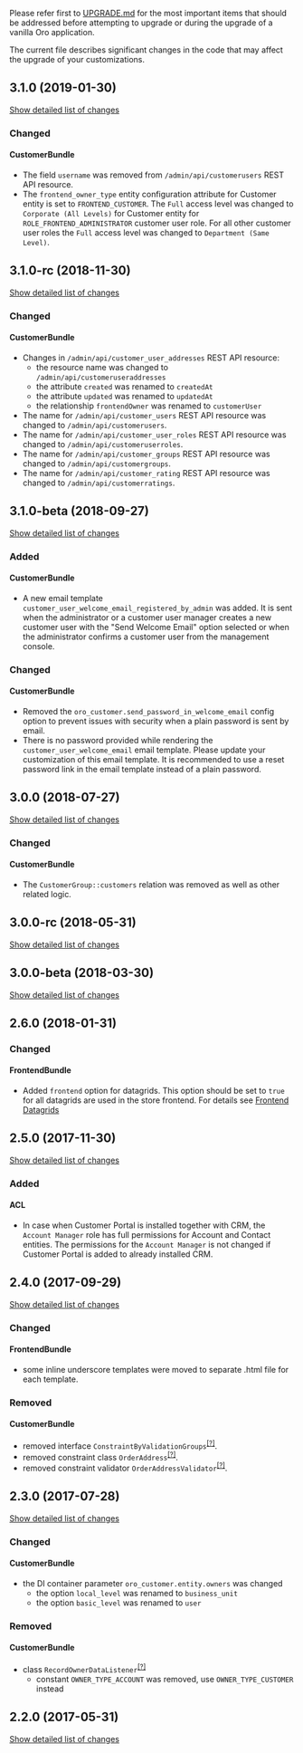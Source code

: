 Please refer first to [UPGRADE.md](UPGRADE.md) for the most important items that should be addressed before attempting to upgrade or during the upgrade of a vanilla Oro application.

The current file describes significant changes in the code that may affect the upgrade of your customizations.

## 3.1.0 (2019-01-30)
[Show detailed list of changes](incompatibilities-3-1.md)

### Changed
#### CustomerBundle
* The field `username` was removed from `/admin/api/customerusers` REST API resource.
* The `frontend_owner_type` entity configuration attribute for Customer entity is set to `FRONTEND_CUSTOMER`.
  The `Full` access level was changed to `Сorporate (All Levels)` for Customer entity for `ROLE_FRONTEND_ADMINISTRATOR` customer user role.
  For all other customer user roles the `Full` access level was changed to `Department (Same Level)`.

## 3.1.0-rc (2018-11-30)
[Show detailed list of changes](incompatibilities-3-1-rc.md)

### Changed
#### CustomerBundle
* Changes in `/admin/api/customer_user_addresses` REST API resource:
    - the resource name was changed to `/admin/api/customeruseraddresses`
    - the attribute `created` was renamed to `createdAt`
    - the attribute `updated` was renamed to `updatedAt`
    - the relationship `frontendOwner` was renamed to `customerUser`
* The name for `/admin/api/customer_users` REST API resource was changed to `/admin/api/customerusers`.
* The name for `/admin/api/customer_user_roles` REST API resource was changed to `/admin/api/customeruserroles`.
* The name for `/admin/api/customer_groups` REST API resource was changed to `/admin/api/customergroups`.
* The name for `/admin/api/customer_rating` REST API resource was changed to `/admin/api/customerratings`.

## 3.1.0-beta (2018-09-27)
[Show detailed list of changes](incompatibilities-3-1-beta.md)

### Added
#### CustomerBundle
* A new email template `customer_user_welcome_email_registered_by_admin` was added. It is sent when the administrator or a customer user manager creates a new customer user with the "Send Welcome Email" option selected or when the administrator confirms a customer user from the management console.

### Changed
#### CustomerBundle
* Removed the `oro_customer.send_password_in_welcome_email` config option to prevent issues with security when a plain password is sent by email.
* There is no password provided while rendering the `customer_user_welcome_email` email template. Please update your customization of this email template. It is recommended to use a reset password link in the email template instead of a plain password.

## 3.0.0 (2018-07-27)
[Show detailed list of changes](incompatibilities-3-0.md)
### Changed
#### CustomerBundle
* The `CustomerGroup::customers` relation was removed as well as other related logic.

## 3.0.0-rc (2018-05-31)
[Show detailed list of changes](incompatibilities-3-0-rc.md)

## 3.0.0-beta (2018-03-30)
[Show detailed list of changes](incompatibilities-3-0-beta.md)

## 2.6.0 (2018-01-31)

### Changed
#### FrontendBundle
* Added `frontend` option for datagrids. This option should be set to `true` for all datagrids are used in the store frontend. For details see [Frontend Datagrids](./src/Oro/Bundle/FrontendBundle/Resources/doc/frontend-access.md#frontend-datagrids)

## 2.5.0 (2017-11-30)
[Show detailed list of changes](incompatibilities-2-5.md)
### Added
#### ACL
* In case when Customer Portal is installed together with CRM, the `Account Manager` role has full permissions for Account and Contact entities. The permissions for the `Account Manager` is not changed if Customer Portal is added to already installed CRM.

## 2.4.0 (2017-09-29)
[Show detailed list of changes](incompatibilities-2-4.md)

### Changed
#### FrontendBundle
* some inline underscore templates were moved to separate .html file for each template.
### Removed
#### CustomerBundle
* removed interface `ConstraintByValidationGroups`<sup>[[?]](https://github.com/oroinc/customer-portal/tree/2.4.0/src/Oro/Bundle/OrderBundle/Validator/Constraints/ConstraintByValidationGroups.php "Oro\Bundle\OrderBundle\Validator\Constraints\ConstraintByValidationGroups")</sup>.
* removed constraint class `OrderAddress`<sup>[[?]](https://github.com/oroinc/customer-portal/tree/2.4.0/src/Oro/Bundle/OrderBundle/Validator/Constraints/OrderAddress.php "Oro\Bundle\OrderBundle\Validator\Constraints\OrderAddress")</sup>.
* removed constraint validator `OrderAddressValidator`<sup>[[?]](https://github.com/oroinc/customer-portal/tree/2.4.0/src/Oro/Bundle/OrderBundle/Validator/Constraints/OrderAddressValidator.php "Oro\Bundle\OrderBundle\Validator\Constraints\OrderAddressValidator")</sup>.
## 2.3.0 (2017-07-28)
[Show detailed list of changes](incompatibilities-2-3.md)
### Changed
#### CustomerBundle
* the DI container parameter `oro_customer.entity.owners` was changed
    - the option `local_level` was renamed to `business_unit`
    - the option `basic_level` was renamed to `user`
### Removed
#### CustomerBundle
* class `RecordOwnerDataListener`<sup>[[?]](https://github.com/oroinc/customer-portal/tree/2.3.0/src/Oro/Bundle/CustomerBundle/EventListener/RecordOwnerDataListener.php "Oro\Bundle\CustomerBundle\EventListener\RecordOwnerDataListener")</sup>
    - constant `OWNER_TYPE_ACCOUNT` was removed, use `OWNER_TYPE_CUSTOMER` instead
## 2.2.0 (2017-05-31)
[Show detailed list of changes](incompatibilities-2-2.md)
